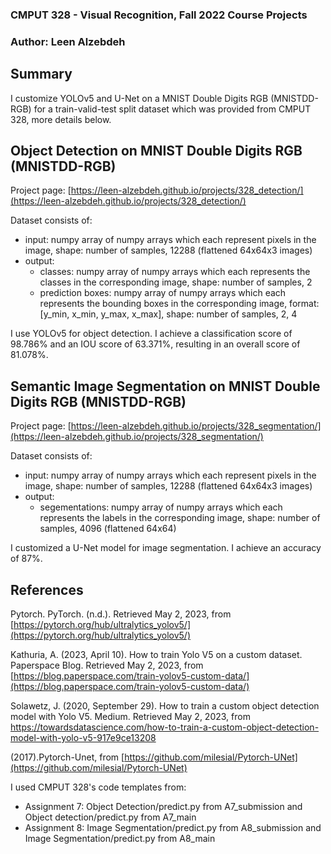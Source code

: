 ### CMPUT 328 - Visual Recognition, Fall 2022 Course Projects

### Author: Leen Alzebdeh

## Summary

I customize YOLOv5 and U-Net on a MNIST Double Digits RGB (MNISTDD-RGB) for a train-valid-test split dataset which was provided from CMPUT 328, more details below.

## Object Detection on MNIST Double Digits RGB (MNISTDD-RGB)
Project page: [https://leen-alzebdeh.github.io/projects/328_detection/](https://leen-alzebdeh.github.io/projects/328_detection/)

Dataset consists of: 
- input: numpy array of numpy arrays which each represent pixels in the image, shape: number of samples, 12288 (flattened 64x64x3 images)
- output: 
  - classes: numpy array of numpy arrays which each represents the classes in the corresponding image, shape: number of samples, 2
  - prediction boxes: numpy array of numpy arrays which each represents the bounding boxes in the corresponding image, format: [y_min, x_min, y_max, x_max], shape: number of samples, 2, 4
  
I use YOLOv5 for object detection. I achieve a classification score of 98.786% and an IOU score of 63.371%, resulting in an overall score of 81.078%.

## Semantic Image Segmentation on MNIST Double Digits RGB (MNISTDD-RGB)
Project page: [https://leen-alzebdeh.github.io/projects/328_segmentation/](https://leen-alzebdeh.github.io/projects/328_segmentation/)

Dataset consists of: 
- input: numpy array of numpy arrays which each represent pixels in the image, shape: number of samples, 12288 (flattened 64x64x3 images)
- output: 
  - segementations: numpy array of numpy arrays which each represents the labels in the corresponding image, shape: number of samples, 4096 (flattened 64x64)

I customized a U-Net model for image segmentation. I achieve an accuracy of 87%.

## References

Pytorch. PyTorch. (n.d.). Retrieved May 2, 2023, from [https://pytorch.org/hub/ultralytics_yolov5/](https://pytorch.org/hub/ultralytics_yolov5/)

Kathuria, A. (2023, April 10). How to train Yolo V5 on a custom dataset. Paperspace Blog. Retrieved May 2, 2023, from [https://blog.paperspace.com/train-yolov5-custom-data/](https://blog.paperspace.com/train-yolov5-custom-data/)

Solawetz, J. (2020, September 29). How to train a custom object detection model with Yolo V5. Medium. Retrieved May 2, 2023, from [https://towardsdatascience.com/how-to-train-a-custom-object-detection-model-with-yolo-v5-917e9ce13208 ](https://towardsdatascience.com/how-to-train-a-custom-object-detection-model-with-yolo-v5-917e9ce13208)

(2017).Pytorch-Unet, from [https://github.com/milesial/Pytorch-UNet](https://github.com/milesial/Pytorch-UNet)

I used CMPUT 328's code templates from:

- Assignment 7: Object Detection/predict.py from A7_submission and Object detection/predict.py from A7_main
- Assignment 8: Image Segmentation/predict.py from A8_submission and Image Segmentation/predict.py from A8_main
